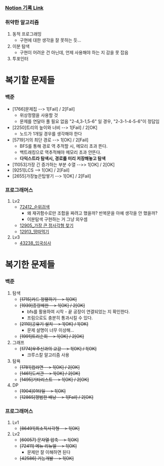 ### [Notion 기록 Link](https://jnam.notion.site/3a57997df12848f093fb434e7fef4c4c)

### 취약한 알고리즘

1. 동적 프로그래밍
    - 구현에 대한 생각을 잘 못하는 듯...
2. 이분 탐색
    - 구현이 어려운 건 아닌데, 언제 사용해야 하는 지 감을 못 잡음
3. 투포인터

# 복기할 문제들

### 백준

- [1766]문제집 --> 1[Fail] / 2[Fail]
    - 위상정렬을 사용할 것
    - 문제를 연달아 풀 필요 없음 "2-4,3-1,5-6" 일 경우, "2-3-1-4-5-6"이 정답임
- [2250]트리의 높이와 너비 --> 1[Fail] / 2[OK]
    - 노드가 1개일 경우를 생각해야 한다
- [5719]거의 최단 경로 --> 1[OK] / 2[Fail]
    - BFS를 통해 경로 역 추적할 시, 메모리 초과 뜬다.
    - 백트래킹으로 역추적해야 메모리 초과 안뜬다.
    - **다익스트라 탐색시, 경로를 미리 저장해놓고 탐색**
- [11053]가장 긴 증가하는 부분 수열 -->> 1[OK] / 2[OK]
- [9251]LCS --> 1[OK] / 2[Fail]
- [2655]가장높은탑쌓기 --> 1[OK] / 2[Fail]

### 프로그래머스
1. Lv2
   - [72412_순위검색](https://school.programmers.co.kr/learn/courses/30/lessons/72412)
       - 왜 재귀함수로만 조합을 짜려고 했을까? 반복문을 아예 생각을 안 했을까?
       - 이분탐색 구현하는 거 그냥 외우셈
   - [12905_가장 큰 정사각형 찾기](https://school.programmers.co.kr/learn/courses/30/lessons/12905)
   - [12913_땅따먹기](https://school.programmers.co.kr/learn/courses/30/lessons/12913)
2. Lv3
   - [43238_입국심사](https://school.programmers.co.kr/learn/courses/30/lessons/43238)

# 복기한 문제들

### 백준

1. 탐색
    - ~~[1715]카드 정렬하기 --> 1[OK]~~
    - ~~[1939]중량제한 --> 1[OK] / 2[OK]~~
        - bfs를 활용하여 시작 - 끝 공장이 연결되었는 지 확인한다.
        - 프림으로도 충분히 통과시킬 수 있다.
    - ~~[2110]공유기 설치 --> 1[OK] / 1[OK]~~
        - 문제 설명이 너무 이상해...
    - ~~[1991]트리순회 --> 1[OK] / 2[OK]~~
2. 그래프
    - ~~[1774]우주신과의 교감 --> 1[OK] / 1[OK]~~
        - 크루스칼 알고리즘 사용
3. 탐욕
    - ~~[1781]컵라면 --> 1[OK] / 2[OK]~~
    - ~~[1461]도서관 --> 1[OK] / 2[OK]~~
    - ~~[1495]기타리스트 --> 1[OK] / 2[OK]~~
4. DP
    - ~~[1904]01타일 --> 1[OK]~~
    - ~~[12865]평범한 배낭 --> 1[Fail] / 2[OK]~~

### 프로그래머스

1. Lv1
    - ~~[86491]최소직사각형 --> 1[OK]~~
2. Lv2
    - ~~[60057] 문자열 압축 --> 1[OK]~~
    - ~~[72411] 메뉴 리뉴얼 --> 1[OK]~~
        - 문제만 잘 이해하면 된다
    - ~~[42586] 기능개발 --> 1[OK]~~
